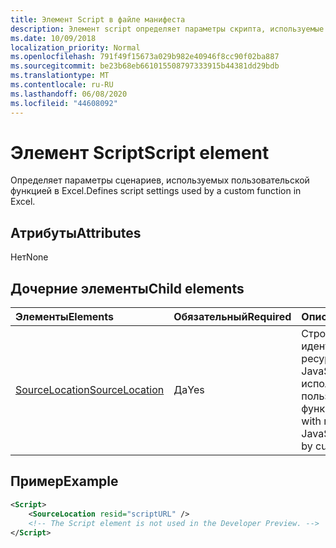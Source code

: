 ```yaml
---
title: Элемент Script в файле манифеста
description: Элемент script определяет параметры скрипта, используемые пользовательской функцией в Excel.
ms.date: 10/09/2018
localization_priority: Normal
ms.openlocfilehash: 791f49f15673a029b982e40946f8cc90f02ba887
ms.sourcegitcommit: be23b68eb661015508797333915b44381dd29bdb
ms.translationtype: MT
ms.contentlocale: ru-RU
ms.lasthandoff: 06/08/2020
ms.locfileid: "44608092"
---
```

# <a name="script-element"></a><span data-ttu-id="73a86-103">Элемент Script</span><span class="sxs-lookup"><span data-stu-id="73a86-103">Script element</span></span>

<span data-ttu-id="73a86-104">Определяет параметры сценариев, используемых пользовательской функцией в Excel.</span><span class="sxs-lookup"><span data-stu-id="73a86-104">Defines script settings used by a custom function in Excel.</span></span>

## <a name="attributes"></a><span data-ttu-id="73a86-105">Атрибуты</span><span class="sxs-lookup"><span data-stu-id="73a86-105">Attributes</span></span>

<span data-ttu-id="73a86-106">Нет</span><span class="sxs-lookup"><span data-stu-id="73a86-106">None</span></span>

## <a name="child-elements"></a><span data-ttu-id="73a86-107">Дочерние элементы</span><span class="sxs-lookup"><span data-stu-id="73a86-107">Child elements</span></span>

|<span data-ttu-id="73a86-108">Элементы</span><span class="sxs-lookup"><span data-stu-id="73a86-108">Elements</span></span>  |  <span data-ttu-id="73a86-109">Обязательный</span><span class="sxs-lookup"><span data-stu-id="73a86-109">Required</span></span>  |  <span data-ttu-id="73a86-110">Описание</span><span class="sxs-lookup"><span data-stu-id="73a86-110">Description</span></span>  |
|:-----|:-----|:-----|
|  [<span data-ttu-id="73a86-111">SourceLocation</span><span class="sxs-lookup"><span data-stu-id="73a86-111">SourceLocation</span></span>](customfunctionssourcelocation.md)  |  <span data-ttu-id="73a86-112">Да</span><span class="sxs-lookup"><span data-stu-id="73a86-112">Yes</span></span>  | <span data-ttu-id="73a86-113">Строка с идентификатором ресурса файла JavaScript, используемого пользовательскими функциями.</span><span class="sxs-lookup"><span data-stu-id="73a86-113">String with resource id of the JavaScript file used by custom functions.</span></span>|

## <a name="example"></a><span data-ttu-id="73a86-114">Пример</span><span class="sxs-lookup"><span data-stu-id="73a86-114">Example</span></span>

```xml
<Script>
    <SourceLocation resid="scriptURL" />
    <!-- The Script element is not used in the Developer Preview. -->
</Script>
```
